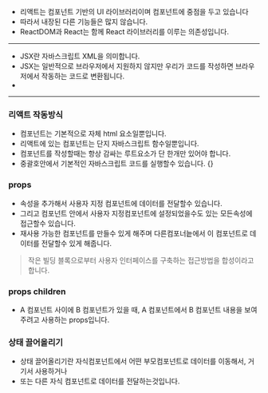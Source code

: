 - 리액트는 컴포넌트 기반의 UI 라이브러리이며 컴포넌트에 중점을 두고 있습니다 
- 따라서 내장된 다른 기능들은 많지 않습니다.
- ReactDOM과 React는 함께 React 라이브러리를 이루는 의존성입니다.

---

- JSX란 자바스크립트 XML을 의미합니다.
- JSX는 일반적으로 브라우저에서 지원하지 않지만 우리가 코드를 작성하면 브라우저에서 작동하는 코드로 변환됩니다.
-

--- 

### 리액트 작동방식 
- 컴포넌트는 기본적으로 자체 html 요소일뿐입니다.
- 리액트에 있는 컴포넌트는 단지 자바스크립트 함수일뿐입니다.
- 컴포넌트를 작성할때는 항상 감싸는 루트요소가 단 한개만 있어야 합니다.
- 중괄호안에서 기본적인 자바스크립트 코드를 실행할수 있습니다. {}


### props 
- 속성을 추가해서 사용자 지정 컴포넌트에 데이터를 전달할수 있습니다.
- 그리고 컴포넌트 안에서 사용자 지정컴포넌트에 설정되었을수도 있는 모든속성에 접근할수 있습니다.
- 재사용 가능한 컴포넌트를 만들수 있게 해주며 다른컴포너늩에서 이 컴포넌트로 데이터를 전달할수 있게 해줍니다.


> 작은 빌딩 블록으로부터 사용자 인터페이스를 구축하는 접근방법을 합성이라고 합니다.

### props children 
- A 컴포넌트 사이에 B 컴포넌트가 있을 때, A 컴포넌트에서 B 컴포넌트 내용을 보여주려고 사용하는 props입니다.

### 상태 끌어올리기 
- 상태 끌어올리기란 자식컴포넌트에서 어떤 부모컴포넌트로 데이터를 이동해서, 거기서 사용하거나
- 또는 다른 자식 컴포넌트로 데이터를 전달하는것입니다.